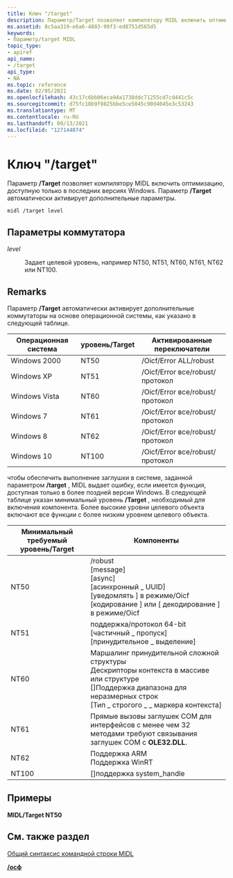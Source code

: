 ```yaml
---
title: Ключ "/target"
description: Параметр/Target позволяет компилятору MIDL включить оптимизацию, доступную только в последних версиях Windows. Параметр/target автоматически активирует дополнительные параметры.
ms.assetid: 8c5aa319-e6a6-4803-99f3-ed8751d565d5
keywords:
- Параметр/target MIDL
topic_type:
- apiref
api_name:
- /target
api_type:
- NA
ms.topic: reference
ms.date: 02/05/2021
ms.openlocfilehash: 43c17c6bb06eca94a1738ddc71255cd7cd441c5c
ms.sourcegitcommit: d75fc10b9f0825bbe5ce5045c90d4045e3c53243
ms.translationtype: MT
ms.contentlocale: ru-RU
ms.lasthandoff: 09/13/2021
ms.locfileid: "127144074"
---
```

# <a name="target-switch"></a>Ключ "/target"

Параметр **/Target** позволяет компилятору MIDL включить оптимизацию, доступную только в последних версиях Windows. Параметр **/Target** автоматически активирует дополнительные параметры.

``` syntax
midl /target level
```

## <a name="switch-options"></a>Параметры коммутатора

<dl> <dt>

*level* 
</dt> <dd>

Задает целевой уровень, например NT50, NT51, NT60, NT61, NT62 или NT100.

</dd> </dl>

## <a name="remarks"></a>Remarks

Параметр **/Target** автоматически активирует дополнительные коммутаторы на основе операционной системы, как указано в следующей таблице.



| Операционная система | уровень/Target | Активированные переключатели                     |
|------------------|---------------|----------------------------------------|
| Windows 2000     | NT50          | /Oicf/Error ALL/robust               |
| Windows XP       | NT51          | /Oicf/Error все/robust/протокол |
| Windows Vista    | NT60          | /Oicf/Error все/robust/протокол |
| Windows 7        | NT61          | /Oicf/Error все/robust/протокол |
| Windows 8        | NT62          | /Oicf/Error все/robust/протокол |
| Windows 10       | NT100         | /Oicf/Error все/robust/протокол |
 

чтобы обеспечить выполнение заглушки в системе, заданной параметром **/target** , MIDL выдает ошибку, если имеется функция, доступная только в более поздней версии Windows. В следующей таблице указан минимальный уровень **/Target** , необходимый для включения компонента. Более высокие уровни целевого объекта включают все функции с более низким уровнем целевого объекта.



| Минимальный требуемый уровень/Target | Компоненты                                                                                                                                                                                          |
|--------------------------------|---------------------------------------------------------------------------------------------------------------------------------------------------------------------------------------------------|
| NT50                           | /robust<br/> \[message\]<br/> \[async\]<br/> \[асинхронный \_ UUID\]<br/> \[уведомлять \] в режиме/Oicf<br/> \[кодирование \] или \[ декодирование \] в режиме/Oicf<br/>                   |
| NT51                           | поддержка/протокол 64-bit<br/> \[частичный \_ пропуск\]<br/> \[принудительное \_ выделение\]<br/>                                                                                                 |
| NT60                           | Маршалинг принудительной сложной структуры<br/> Дескрипторы контекста в массиве или структуре<br/> \[\]Поддержка диапазона для неразмерных строк<br/> \[Тип \_ строгого \_ \_ маркера контекста\]<br/> |
| NT61                           | Прямые вызовы заглушек COM для интерфейсов с менее чем 32 методами требуют связывания заглушек COM с **OLE32.DLL**.<br/>                                                                          |
| NT62                           | Поддержка ARM<br/> Поддержка WinRT<br/>                                                                                                                                                   |
| NT100                          | \[\]поддержка system_handle<br /> |


 

## <a name="examples"></a>Примеры

**MIDL/Target NT50**

## <a name="see-also"></a>См. также раздел

<dl> <dt>

[Общий синтаксис командной строки MIDL](general-midl-command-line-syntax.md)
</dt> <dt>

[**/осф**](-osf.md)
</dt> </dl>
